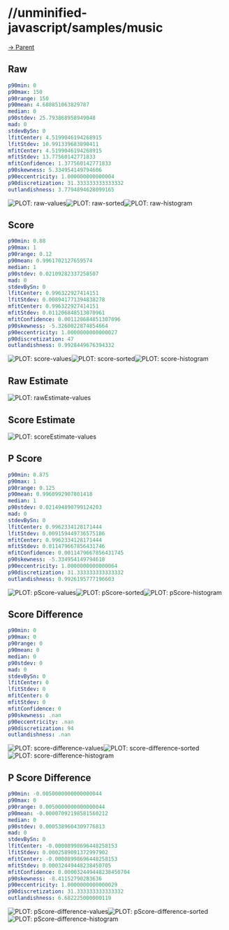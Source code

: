 
# //unminified-javascript/samples/music

[→ Parent](../..)


## Raw


```yaml
p90min: 0
p90max: 150
p90range: 150
p90mean: 4.680851063829787
median: 0
p90stdev: 25.793868958949048
mad: 0
stdevBySn: 0
lfitCenter: 4.5199046194268915
lfitStdev: 10.991339683890411
mfitCenter: 4.5199046194268915
mfitStdev: 13.77560142771833
mfitConfidence: 1.377560142771833
p90skewness: 5.334954149794606
p90eccentricity: 1.000000000000004
p90discretization: 31.333333333333332
outlandishness: 3.7794894628099165

```

![PLOT: raw-values](./raw/values.svg)![PLOT: raw-sorted](./raw/sorted.svg)![PLOT: raw-histogram](./raw/histogram.svg)
## Score


```yaml
p90min: 0.88
p90max: 1
p90range: 0.12
p90mean: 0.9961702127659574
median: 1
p90stdev: 0.02109282337258507
mad: 0
stdevBySn: 0
lfitCenter: 0.996322927414151
lfitStdev: 0.008941771394838278
mfitCenter: 0.996322927414151
mfitStdev: 0.011206848513070961
mfitConfidence: 0.001120684851307096
p90skewness: -5.3260022874854664
p90eccentricity: 1.0000000000000027
p90discretization: 47
outlandishness: 0.9928449676394332

```

![PLOT: score-values](./score/values.svg)![PLOT: score-sorted](./score/sorted.svg)![PLOT: score-histogram](./score/histogram.svg)
## Raw Estimate

![PLOT: rawEstimate-values](./rawEstimate/values.svg)
## Score Estimate

![PLOT: scoreEstimate-values](./scoreEstimate/values.svg)
## P Score


```yaml
p90min: 0.875
p90max: 1
p90range: 0.125
p90mean: 0.9960992907801418
median: 1
p90stdev: 0.021494890799124203
mad: 0
stdevBySn: 0
lfitCenter: 0.9962334128171444
lfitStdev: 0.009159449736575186
mfitCenter: 0.9962334128171444
mfitStdev: 0.011479667856431746
mfitConfidence: 0.0011479667856431745
p90skewness: -5.334954149794618
p90eccentricity: 1.0000000000000064
p90discretization: 31.333333333333332
outlandishness: 0.9926195777196603

```

![PLOT: pScore-values](./pScore/values.svg)![PLOT: pScore-sorted](./pScore/sorted.svg)![PLOT: pScore-histogram](./pScore/histogram.svg)
## Score Difference


```yaml
p90min: 0
p90max: 0
p90range: 0
p90mean: 0
median: 0
p90stdev: 0
mad: 0
stdevBySn: 0
lfitCenter: 0
lfitStdev: 0
mfitCenter: 0
mfitStdev: 0
mfitConfidence: 0
p90skewness: .nan
p90eccentricity: .nan
p90discretization: 94
outlandishness: .nan

```

![PLOT: score-difference-values](./score-difference/values.svg)![PLOT: score-difference-sorted](./score-difference/sorted.svg)![PLOT: score-difference-histogram](./score-difference/histogram.svg)
## P Score Difference


```yaml
p90min: -0.0050000000000000044
p90max: 0
p90range: 0.0050000000000000044
p90mean: -0.00007092198581560212
median: 0
p90stdev: 0.0005389604309776813
mad: 0
stdevBySn: 0
lfitCenter: -0.00008998696448258153
lfitStdev: 0.0002589091372997902
mfitCenter: -0.00008998696448258153
mfitStdev: 0.00032449448238450705
mfitConfidence: 0.000032449448238450704
p90skewness: -8.41152790283636
p90eccentricity: 1.0000000000000029
p90discretization: 31.333333333333332
outlandishness: 6.682225000000119

```

![PLOT: pScore-difference-values](./pScore-difference/values.svg)![PLOT: pScore-difference-sorted](./pScore-difference/sorted.svg)![PLOT: pScore-difference-histogram](./pScore-difference/histogram.svg)